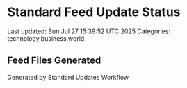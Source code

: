# Standard Feed Update Status
Last updated: Sun Jul 27 15:39:52 UTC 2025
Categories: technology,business,world

## Feed Files Generated

Generated by Standard Updates Workflow
